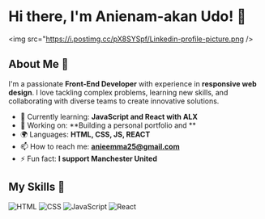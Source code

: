 # Hi there, I'm Anienam-akan Udo! 👋

<img src="https://i.postimg.cc/pX8SYSpf/Linkedin-profile-picture.png />

## About Me 🚀

I'm a passionate **Front-End Developer** with experience in **responsive web design**. I love tackling complex problems, learning new skills, and collaborating with diverse teams to create innovative solutions.

- 🌱 Currently learning: **JavaScript and React with ALX**
- 🔭 Working on: **Building a personal portfolio and **
- 🌍 Languages: **HTML, CSS, JS, REACT**
- 📫 How to reach me: **anieemma25@gmail.com**
- ⚡ Fun fact: **I support Manchester United**

## My Skills 🧠

![HTML](https://img.shields.io/badge/-HTML-E34F26?style=flat-square&logo=html5&logoColor=white)
![CSS](https://img.shields.io/badge/-CSS-1572B6?style=flat-square&logo=css3&logoColor=white)
![JavaScript](https://img.shields.io/badge/-JavaScript-F7DF1E?style=flat-square&logo=javascript&logoColor=black)
![React](https://img.shields.io/badge/-React-61DAFB?style=flat-square&logo=react&logoColor=black)
